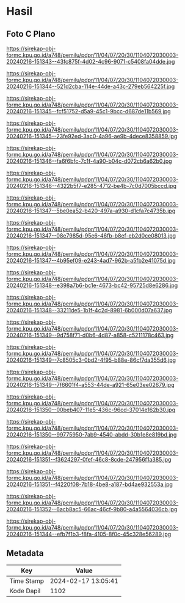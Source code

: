# Hasil

## Foto C Plano

https://sirekap-obj-formc.kpu.go.id/a748/pemilu/pdpr/11/04/07/20/30/1104072030003-20240216-151343--43fc875f-4d02-4c96-9071-c5408fa04dde.jpg

https://sirekap-obj-formc.kpu.go.id/a748/pemilu/pdpr/11/04/07/20/30/1104072030003-20240216-151344--521d2cba-114e-44de-a43c-279eb564225f.jpg

https://sirekap-obj-formc.kpu.go.id/a748/pemilu/pdpr/11/04/07/20/30/1104072030003-20240216-151345--fcf51752-d5a9-45c1-9bcc-d687de11b569.jpg

https://sirekap-obj-formc.kpu.go.id/a748/pemilu/pdpr/11/04/07/20/30/1104072030003-20240216-151345--23fe92ed-3ac0-4a96-ae9b-4dece8358859.jpg

https://sirekap-obj-formc.kpu.go.id/a748/pemilu/pdpr/11/04/07/20/30/1104072030003-20240216-151346--fa6f6bfc-7c1f-4a90-b04c-d072cb6a62b0.jpg

https://sirekap-obj-formc.kpu.go.id/a748/pemilu/pdpr/11/04/07/20/30/1104072030003-20240216-151346--4322b5f7-e285-4712-be4b-7c0d7005bccd.jpg

https://sirekap-obj-formc.kpu.go.id/a748/pemilu/pdpr/11/04/07/20/30/1104072030003-20240216-151347--5be0ea52-b420-497a-a930-d1cfa7c4735b.jpg

https://sirekap-obj-formc.kpu.go.id/a748/pemilu/pdpr/11/04/07/20/30/1104072030003-20240216-151347--08e7985d-95e6-46fb-b8ef-eb2d0ce08013.jpg

https://sirekap-obj-formc.kpu.go.id/a748/pemilu/pdpr/11/04/07/20/30/1104072030003-20240216-151347--4b95ef09-e243-4ad7-962b-a5fb2e41075d.jpg

https://sirekap-obj-formc.kpu.go.id/a748/pemilu/pdpr/11/04/07/20/30/1104072030003-20240216-151348--e398a7b6-bc1e-4673-bc42-95725d8e6286.jpg

https://sirekap-obj-formc.kpu.go.id/a748/pemilu/pdpr/11/04/07/20/30/1104072030003-20240216-151348--33211de5-1b1f-4c2d-8981-6b000d07a637.jpg

https://sirekap-obj-formc.kpu.go.id/a748/pemilu/pdpr/11/04/07/20/30/1104072030003-20240216-151349--9d758f71-d0b6-4d87-a858-c5211178c463.jpg

https://sirekap-obj-formc.kpu.go.id/a748/pemilu/pdpr/11/04/07/20/30/1104072030003-20240216-151349--7c8505c3-0bd2-4f95-b88e-86cf7da355d6.jpg

https://sirekap-obj-formc.kpu.go.id/a748/pemilu/pdpr/11/04/07/20/30/1104072030003-20240216-151349--7f6601f4-a553-44de-a921-65e03ee02679.jpg

https://sirekap-obj-formc.kpu.go.id/a748/pemilu/pdpr/11/04/07/20/30/1104072030003-20240216-151350--00beb407-11e5-436c-96cd-37014e162b30.jpg

https://sirekap-obj-formc.kpu.go.id/a748/pemilu/pdpr/11/04/07/20/30/1104072030003-20240216-151350--99775950-7ab9-4540-abdd-30b1e8e819bd.jpg

https://sirekap-obj-formc.kpu.go.id/a748/pemilu/pdpr/11/04/07/20/30/1104072030003-20240216-151351--f3624297-0fef-46c8-8cde-247956f1a385.jpg

https://sirekap-obj-formc.kpu.go.id/a748/pemilu/pdpr/11/04/07/20/30/1104072030003-20240216-151351--f4220f08-7b18-4be8-a187-bd4ae932553a.jpg

https://sirekap-obj-formc.kpu.go.id/a748/pemilu/pdpr/11/04/07/20/30/1104072030003-20240216-151352--6acb8ac5-66ac-46cf-9b80-a4a5564036cb.jpg

https://sirekap-obj-formc.kpu.go.id/a748/pemilu/pdpr/11/04/07/20/30/1104072030003-20240216-151344--efb7f1b3-f8fa-4105-8f0c-45c328e56289.jpg


## Metadata

| Key        | Value               |
| ---------- | ------------------- |
| Time Stamp | 2024-02-17 13:05:41 |
| Kode Dapil | 1102                |



